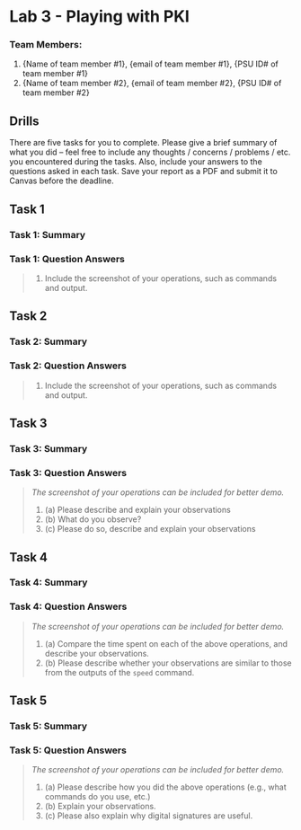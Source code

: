 # Lab 3 - Playing with PKI

### Team Members:
1. {Name of team member #1}, {email of team member #1}, {PSU ID# of team member #1}
2. {Name of team member #2}, {email of team member #2}, {PSU ID# of team member #2}

## Drills
There are five tasks for you to complete. Please give a brief summary of what you did – feel free to include any thoughts / concerns / problems / etc. you encountered during the tasks. Also, include your answers to the questions asked in each task. Save your report as a PDF and submit it to Canvas before the deadline.



## Task 1

### Task 1: Summary



### Task 1: Question Answers

> 1. Include the screenshot of your operations, such as commands and output.



## Task 2

### Task 2: Summary



### Task 2: Question Answers

> 1. Include the screenshot of your operations, such as commands and output.



## Task 3

### Task 3: Summary



### Task 3: Question Answers
> _The screenshot of your operations can be included for better demo._
> 1. (a) Please describe and explain your observations
> 2. (b) What do you observe?
> 3. (c) Please do so, describe and explain your observations



## Task 4

### Task 4: Summary



### Task 4: Question Answers
> _The screenshot of your operations can be included for better demo._
> 1. (a) Compare the time spent on each of the above operations, and describe your observations.
> 2. (b) Please describe whether your observations are similar to those from the outputs of the `speed` command.



## Task 5

### Task 5: Summary



### Task 5: Question Answers
> _The screenshot of your operations can be included for better demo._
> 1. (a) Please describe how you did the above operations (e.g., what commands do you use, etc.)
> 2. (b) Explain your observations.
> 3. (c) Please also explain why digital signatures are useful.

